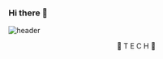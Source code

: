 ### Hi there 👋
![header](https://capsule-render.vercel.app/api?type=waving&color=ffd642&height=300&section=header&text=Hello%LJH&fontSize=90)

<div align="center">🍋 T E C H 🍋 </div>

<!--
**helloppiok/helloppiok** is a ✨ _special_ ✨ repository because its `README.md` (this file) appears on your GitHub profile.

Here are some ideas to get you started:

- 🔭 I’m currently working on ...
- 🌱 I’m currently learning ...
- 👯 I’m looking to collaborate on ...
- 🤔 I’m looking for help with ...
- 💬 Ask me about ...
- 📫 How to reach me: ...
- 😄 Pronouns: ...
- ⚡ Fun fact: ...
-->


